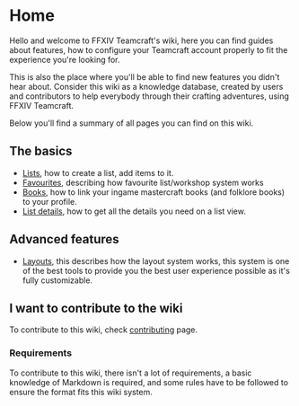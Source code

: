 # Home

Hello and welcome to FFXIV Teamcraft's wiki, here you can find guides about features, how to configure your 
Teamcraft account properly to fit the experience you're looking for.

This is also the place where you'll be able to find new features you didn't hear about. 
Consider this wiki as a knowledge database, created by users and contributors to help everybody
through their crafting adventures, using FFXIV Teamcraft.

Below you'll find a summary of all pages you can find on this wiki.

## The basics

 * [Lists](/wiki/lists), how to create a list, add items to it.
 * [Favourites](/wiki/favourites), describing how favourite list/workshop system works
 * [Books](/wiki/books), how to link your ingame mastercraft books (and folklore books) to your profile.
 * [List details](/wiki/list-details), how to get all the details you need on a list view.

## Advanced features

 * [Layouts](/wiki/layouts), this describes how the layout system works, this system is one of the best tools to provide you the best user experience possible as it's fully customizable.
 

## I want to contribute to the wiki

To contribute to this wiki, check [contributing](/wiki/contributing) page.

### Requirements

To contribute to this wiki, there isn't a lot of requirements, a basic knowledge of Markdown is required, and some rules have to be followed to ensure the format fits this wiki system.

[github repository]:https://github.com/supamiu/ffxiv-teamcraft
[Discord]:https://discord.gg/r6qxt6P
